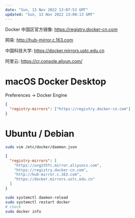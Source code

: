 ```yaml
---
date: "Sun, 13 Nov 2022 13:07:53 GMT"
updated: "Sun, 13 Nov 2022 13:08:13 GMT"
---
```


Docker 中国区官方镜像: <https://registry.docker-cn.com>

网易: <http://hub-mirror.c.163.com>

中国科技大学: <https://docker.mirrors.ustc.edu.cn>

阿里云: <https://cr.console.aliyun.com/>

# macOS Docker Desktop

Preferences -> Docker Engine

```json
{
  "registry-mirrors": ["https://registry.docker-cn.com"]
}
```

# Ubuntu / Debian

```bash
sudo vim /etc/docker/daemon.json
```

```json
{
  "registry-mirrors": [
    "https://ung2thfc.mirror.aliyuncs.com",
    "https://registry.docker-cn.com",
    "http://hub-mirror.c.163.com",
    "https://docker.mirrors.ustc.edu.cn"
  ]
}
```

```bash
sudo systemctl daemon-reload
sudo systemctl restart docker
# check
sudo docker info
```
